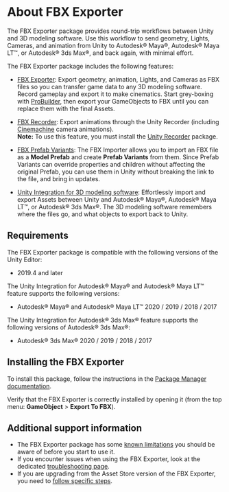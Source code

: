 # About FBX Exporter

The FBX Exporter package provides round-trip workflows between Unity and 3D modeling software. Use this workflow to send geometry, Lights, Cameras, and animation from Unity to Autodesk® Maya®, Autodesk® Maya LT™, or Autodesk® 3ds Max®, and back again, with minimal effort.

The FBX Exporter package includes the following features:

* [FBX Exporter](exporting.md): Export geometry, animation, Lights, and Cameras as FBX files so you can transfer game data to any 3D modeling software. Record gameplay and export it to make cinematics. Start grey-boxing with [ProBuilder](https://docs.unity3d.com/Packages/com.unity.probuilder@latest/), then export your GameObjects to FBX until you can replace them with the final Assets.

* [FBX Recorder](recorder.md): Export animations through the Unity Recorder (including [Cinemachine](https://docs.unity3d.com/Packages/com.unity.cinemachine@latest/) camera animations).
<br />**Note:** To use this feature, you must install the [Unity Recorder](https://docs.unity3d.com/Packages/com.unity.recorder@latest/) package.

* [FBX Prefab Variants](prefabs.md): The FBX Importer allows you to import an FBX file as a **Model Prefab** and create **Prefab Variants** from them. Since Prefab Variants can override properties and children without affecting the original Prefab, you can use them in Unity without breaking the link to the file, and bring in updates.

* [Unity Integration for 3D modeling software](integration.md): Effortlessly import and export Assets between Unity and Autodesk® Maya®, Autodesk® Maya LT™, or Autodesk® 3ds Max®. The 3D modeling software remembers where the files go, and what objects to export back to Unity.

## Requirements

The FBX Exporter package is compatible with the following versions of the Unity Editor:

* 2019.4 and later

The Unity Integration for Autodesk® Maya® and Autodesk® Maya LT™ feature supports the following versions:

* Autodesk® Maya® and Autodesk® Maya LT™ 2020 / 2019 / 2018 / 2017

The Unity Integration for Autodesk® 3ds Max® feature supports the following versions of Autodesk® 3ds Max®:

* Autodesk® 3ds Max® 2020 / 2019 / 2018 / 2017

## Installing the FBX Exporter

To install this package, follow the instructions in the [Package Manager documentation](https://docs.unity3d.com/Manual/upm-ui-install.html).

Verify that the FBX Exporter is correctly installed by opening it (from the top menu: **GameObject** > **Export To FBX**).

## Additional support information

* The FBX Exporter package has some [known limitations](knownissues.md) you should be aware of before you start to use it.
* If you encounter issues when using the FBX Exporter, look at the dedicated [troubleshooting page](troubleshooting.md).
* If you are upgrading from the Asset Store version of the FBX Exporter, you need to [follow specific steps](assetstoreUpgrade.md).
